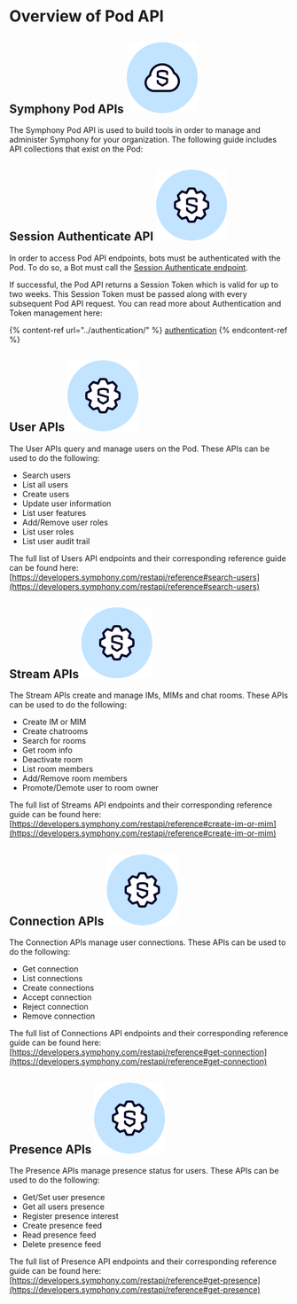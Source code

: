 # Overview of Pod API

## Symphony Pod APIs ![](../../.gitbook/assets/symphony-pod.png)

The Symphony Pod API is used to build tools in order to manage and administer Symphony for your organization. The following guide includes API collections that exist on the Pod:

## Session Authenticate API ![](../../.gitbook/assets/symphony-api.png)

In order to access Pod API endpoints, bots must be authenticated with the Pod. To do so, a Bot must call the [Session Authenticate endpoint](https://developers.symphony.com/restapi/reference#rsa-session-authenticate).

If successful, the Pod API returns a Session Token which is valid for up to two weeks. This Session Token must be passed along with every subsequent Pod API request. You can read more about Authentication and Token management here:

{% content-ref url="../authentication/" %}
[authentication](../authentication/)
{% endcontent-ref %}

## User APIs ![](../../.gitbook/assets/symphony-api.png)

The User APIs query and manage users on the Pod. These APIs can be used to do the following:

* Search users
* List all users
* Create users
* Update user information
* List user features
* Add/Remove user roles
* List user roles
* List user audit trail

The full list of Users API endpoints and their corresponding reference guide can be found here: [https://developers.symphony.com/restapi/reference#search-users](https://developers.symphony.com/restapi/reference#search-users)

## Stream APIs ![](../../.gitbook/assets/symphony-api.png)

The Stream APIs create and manage IMs, MIMs and chat rooms. These APIs can be used to do the following:

* Create IM or MIM
* Create chatrooms
* Search for rooms
* Get room info
* Deactivate room
* List room members
* Add/Remove room members
* Promote/Demote user to room owner

The full list of Streams API endpoints and their corresponding reference guide can be found here: [https://developers.symphony.com/restapi/reference#create-im-or-mim](https://developers.symphony.com/restapi/reference#create-im-or-mim)

## Connection APIs ![](../../.gitbook/assets/symphony-api.png)

The Connection APIs manage user connections. These APIs can be used to do the following:

* Get connection
* List connections
* Create connections
* Accept connection
* Reject connection
* Remove connection

The full list of Connections API endpoints and their corresponding reference guide can be found here: [https://developers.symphony.com/restapi/reference#get-connection](https://developers.symphony.com/restapi/reference#get-connection)

## Presence APIs ![](../../.gitbook/assets/symphony-api.png)

The Presence APIs manage presence status for users. These APIs can be used to do the following:

* Get/Set user presence
* Get all users presence
* Register presence interest
* Create presence feed
* Read presence feed
* Delete presence feed

The full list of Presence API endpoints and their corresponding reference guide can be found here: [https://developers.symphony.com/restapi/reference#get-presence](https://developers.symphony.com/restapi/reference#get-presence)
